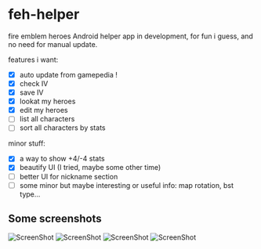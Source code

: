 # feh-helper
fire emblem heroes Android helper app in development, for fun i guess, and no need for manual update.

features i want:

- [x] auto update from gamepedia !
- [x] check IV
- [x] save IV
- [x] lookat my heroes
- [x] edit my heroes
- [ ] list all characters
- [ ] sort all characters by stats

minor stuff:

- [x] a way to show +4/-4 stats
- [x] beautify UI (I tried, maybe some other time)
- [ ] better UI for nickname section
- [ ] some minor but maybe interesting or useful info: map rotation, bst type...

Some screenshots
-
![ScreenShot](doc/Screenshot_20180128-215454.png) ![ScreenShot](doc/Screenshot_20180128-215529.png)
![ScreenShot](doc/Screenshot_20180128-215548.png) ![ScreenShot](doc/Screenshot_20180128-215612.png)
